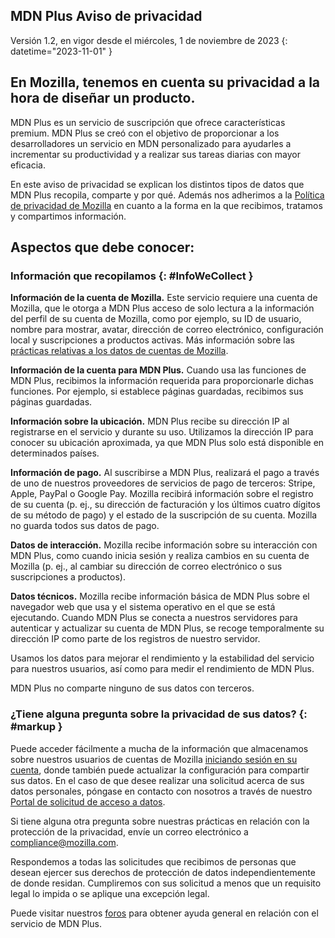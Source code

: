 ## <span class="privacy-header-firefox">MDN Plus</span> <span class="privacy-header-policy">Aviso de privacidad</span>

Versión 1.2, en vigor desde el miércoles, 1 de noviembre de 2023
{: datetime="2023-11-01" }

## En Mozilla, tenemos en cuenta su privacidad a la hora de diseñar un producto.

MDN Plus es un servicio de suscripción que ofrece características premium. MDN Plus se creó con el objetivo de proporcionar a los desarrolladores un servicio en MDN personalizado para ayudarles a incrementar su productividad y a realizar sus tareas diarias con mayor eficacia.

En este aviso de privacidad se explican los distintos tipos de datos que MDN Plus recopila, comparte y por qué. Además nos adherimos a la [Política de privacidad de Mozilla](https://www.mozilla.org/privacy/) en cuanto a la forma en la que recibimos, tratamos y compartimos información.

## Aspectos que debe conocer:

### Información que recopilamos {: #InfoWeCollect }

__Información de la cuenta de Mozilla.__ Este servicio requiere una cuenta de Mozilla, que le otorga a MDN Plus acceso de solo lectura a la información del perfil de su cuenta de Mozilla, como por ejemplo, su ID de usuario, nombre para mostrar, avatar, dirección de correo electrónico, configuración local y suscripciones a productos activas. Más información sobre las [prácticas relativas a los datos de cuentas de Mozilla](https://www.mozilla.org/privacy/firefox/#firefox-accounts-join-firefox).

__Información de la cuenta para MDN Plus.__ Cuando usa las funciones de MDN Plus, recibimos la información requerida para proporcionarle dichas funciones. Por ejemplo, si establece páginas guardadas, recibimos sus páginas guardadas.

__Información sobre la ubicación.__ MDN Plus recibe su dirección IP al registrarse en el servicio y durante su uso. Utilizamos la dirección IP para conocer su ubicación aproximada, ya que MDN Plus solo está disponible en determinados países.

__Información de pago.__ Al suscribirse a MDN Plus, realizará el pago a través de uno de nuestros proveedores de servicios de pago de terceros: Stripe, Apple, PayPal o Google Pay. Mozilla recibirá información sobre el registro de su cuenta (p. ej., su dirección de facturación y los últimos cuatro dígitos de su método de pago) y el estado de la suscripción de su cuenta. Mozilla no guarda todos sus datos de pago.

__Datos de interacción.__ Mozilla recibe información sobre su interacción con MDN Plus, como cuando inicia sesión y realiza cambios en su cuenta de Mozilla (p. ej., al cambiar su dirección de correo electrónico o sus suscripciones a productos).

__Datos técnicos.__ Mozilla recibe información básica de MDN Plus sobre el navegador web que usa y el sistema operativo en el que se está ejecutando. Cuando MDN Plus se conecta a nuestros servidores para autenticar y actualizar su cuenta de MDN Plus, se recoge temporalmente su dirección IP como parte de los registros de nuestro servidor. 

Usamos los datos para mejorar el rendimiento y la estabilidad del servicio para nuestros usuarios, así como para medir el rendimiento de MDN Plus.

MDN Plus no comparte ninguno de sus datos con terceros.

### ¿Tiene alguna pregunta sobre la privacidad de sus datos? {: #markup }

Puede acceder fácilmente a mucha de la información que almacenamos sobre nuestros usuarios de cuentas de Mozilla [iniciando sesión en su cuenta](https://accounts.firefox.com/signin), donde también puede actualizar la configuración para compartir sus datos. En el caso de que desee realizar una solicitud acerca de sus datos personales, póngase en contacto con nosotros a través de nuestro [Portal de solicitud de acceso a datos](https://privacyportal.onetrust.com/webform/1350748f-7139-405c-8188-22740b3b5587/4ba08202-2ede-4934-a89e-f0b0870f95f0).

Si tiene alguna otra pregunta sobre nuestras prácticas en relación con la protección de la privacidad, envíe un correo electrónico a compliance@mozilla.com.

Respondemos a todas las solicitudes que recibimos de personas que desean ejercer sus derechos de protección de datos independientemente de donde residan. Cumpliremos con sus solicitud a menos que un requisito legal lo impida o se aplique una excepción legal.

Puede visitar nuestros [foros](https://support.mozilla.org/) para obtener ayuda general en relación con el servicio de MDN Plus.
